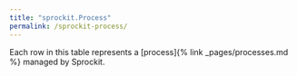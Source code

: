 ```yaml
---
title: "sprockit.Process"
permalink: /sprockit-process/
---
```


Each row in this table represents a [process]{% link _pages/processes.md %} managed by Sprockit.
